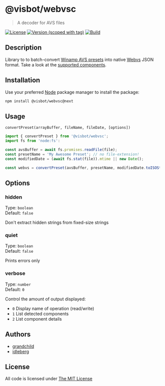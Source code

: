 # @visbot/webvsc

> A decoder for AVS files

[![License](https://img.shields.io/github/license/grandchild/AVS-File-Decoder?color=blue&style=for-the-badge)](https://github.com/grandchild/AVS-File-Decoder/blob/main/LICENSE)
[![Version (scoped with tag)](https://img.shields.io/npm/v/%40visbot/webvsc/next?style=for-the-badge)](https://www.npmjs.org/package/@visbot/webvsc)
[![Build](https://img.shields.io/github/actions/workflow/status/grandchild/AVS-File-Decoder/tests.yml?style=for-the-badge)](https://github.com/grandchild/AVS-File-Decoder/actions)

## Description

Library to to batch-convert [Winamp AVS presets](https://www.wikiwand.com/en/Advanced_Visualization_Studio) into native [Webvs](https://github.com/azeem/webvs) JSON format. Take a look at the [supported components](doc/components.md).

## Installation

Use your preferred [Node](https://nodejs.org) package manager to install the package:

```sh
npm install @visbot/webvsc@next
```

## Usage

`convertPreset(arrayBuffer, fileName, fileDate, [options])`

```js
import { convertPreset } from '@visbot/webvsc';
import fs from 'node:fs':

const avsBuffer = await fs.promises.readFile(file);
const presetName = 'My Awesome Preset'; // no file-extension!
const modifiedDate = (await fs.stat(file)).mtime || new Date();

const webvs = convertPreset(avsBuffer, presetName, modifiedDate.toISOString());
```

## Options

### hidden

Type: `boolean`  
Default: `false`  

Don't extract hidden strings from fixed-size strings

### quiet

Type: `boolean`  
Default: `false`  

Prints errors only

### verbose

Type: `number`  
Default: `0`  

Control the amount of output displayed:

* `0` Display name of operation (read/write)
* `1` List detected components
* `2` List component details

## Authors

* [grandchild](https://github.com/grandchild)
* [idleberg](https://github.com/idleberg)

## License

All code is licensed under [The MIT License](http://opensource.org/licenses/MIT)
